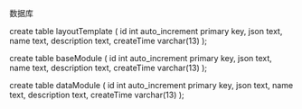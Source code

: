 数据库

create table layoutTemplate (
  id int auto_increment primary key,
  json text,
  name text,
  description text,
  createTime varchar(13)
);

create table baseModule (
  id int auto_increment primary key,
  json text,
  name text,
  description text,
  createTime varchar(13)
);

create table dataModule (
  id int auto_increment primary key,
  json text,
  name text,
  description text,
  createTime varchar(13)
);
